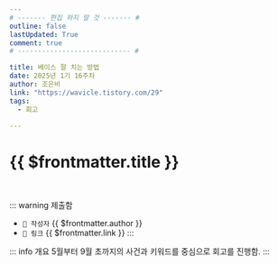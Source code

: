 ```yaml
---
# ------- 편집 하지 말 것 ------- #
outline: false
lastUpdated: True
comment: true
# ---------------------------- #

title: 베이스 잘 치는 방법
date: 2025년 1기 16주차
author: 조은비
link: "https://wavicle.tistory.com/29"
tags:
  - 회고

---
```


# {{ $frontmatter.title }}

<br>

<!-- 여기는 냅두기 -->
::: warning 제출함
 - `🥳 작성자` {{ $frontmatter.author }}
 - `🔗 링크` <a :href="$frontmatter.link" target="_blank" rel="noopener"> {{ $frontmatter.link }} </a>
::: 

<!-- 업데이트 사항 등 필요한 내용 아래부터 자유롭게 사용 -->
::: info 개요
5월부터 9월 초까지의 사건과 키워드를 중심으로 회고를 진행함.
::: 

